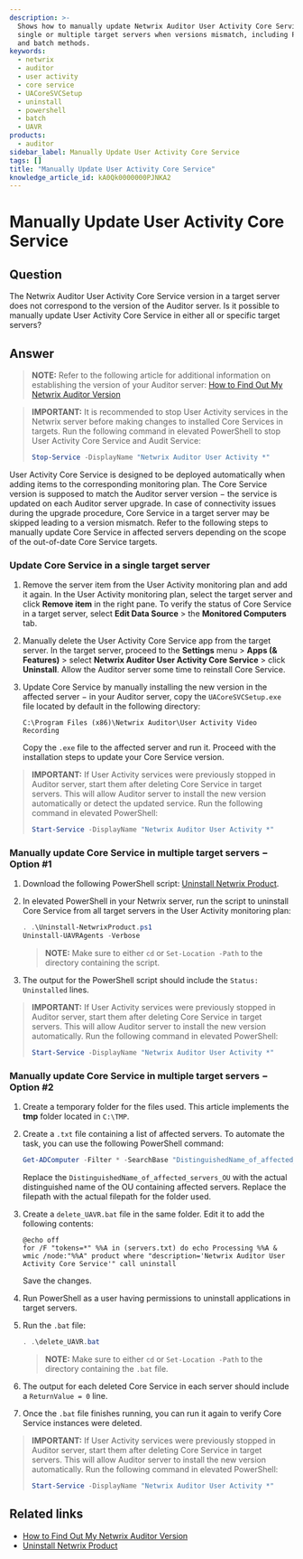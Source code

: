 ```yaml
---
description: >-
  Shows how to manually update Netwrix Auditor User Activity Core Service on
  single or multiple target servers when versions mismatch, including PowerShell
  and batch methods.
keywords:
  - netwrix
  - auditor
  - user activity
  - core service
  - UACoreSVCSetup
  - uninstall
  - powershell
  - batch
  - UAVR
products:
  - auditor
sidebar_label: Manually Update User Activity Core Service
tags: []
title: "Manually Update User Activity Core Service"
knowledge_article_id: kA0Qk0000000PJNKA2
---
```


# Manually Update User Activity Core Service

## Question

The Netwrix Auditor User Activity Core Service version in a target server does not correspond to the version of the Auditor server. Is it possible to manually update User Activity Core Service in either all or specific target servers?

## Answer

> **NOTE:** Refer to the following article for additional information on establishing the version of your Auditor server: [How to Find Out My Netwrix Auditor Version](/docs/kb/auditor/how-to-find-out-my-netwrix-auditor-version.md)

> **IMPORTANT:** It is recommended to stop User Activity services in the Netwrix server before making changes to installed Core Services in targets. Run the following command in elevated PowerShell to stop User Activity Core Service and Audit Service:
>
> ```powershell
> Stop-Service -DisplayName "Netwrix Auditor User Activity *"
> ```

User Activity Core Service is designed to be deployed automatically when adding items to the corresponding monitoring plan. The Core Service version is supposed to match the Auditor server version − the service is updated on each Auditor server upgrade. In case of connectivity issues during the upgrade procedure, Core Service in a target server may be skipped leading to a version mismatch. Refer to the following steps to manually update Core Service in affected servers depending on the scope of the out-of-date Core Service targets.

### Update Core Service in a single target server

1. Remove the server item from the User Activity monitoring plan and add it again. In the User Activity monitoring plan, select the target server and click **Remove item** in the right pane. To verify the status of Core Service in a target server, select **Edit Data Source** > the **Monitored Computers** tab.
2. Manually delete the User Activity Core Service app from the target server. In the target server, proceed to the **Settings** menu > **Apps (& Features)** > select **Netwrix Auditor User Activity Core Service** > click **Uninstall**. Allow the Auditor server some time to reinstall Core Service.
3. Update Core Service by manually installing the new version in the affected server − in your Auditor server, copy the `UACoreSVCSetup.exe` file located by default in the following directory:

   ```text
   C:\Program Files (x86)\Netwrix Auditor\User Activity Video Recording
   ```

   Copy the `.exe` file to the affected server and run it. Proceed with the installation steps to update your Core Service version.

> **IMPORTANT:** If User Activity services were previously stopped in Auditor server, start them after deleting Core Service in target servers. This will allow Auditor server to install the new version automatically or detect the updated service. Run the following command in elevated PowerShell:
>
> ```powershell
> Start-Service -DisplayName "Netwrix Auditor User Activity *"
> ```

### Manually update Core Service in multiple target servers − Option #1

1. Download the following PowerShell script: [Uninstall Netwrix Product](https://www.netwrix.com/download/products/KnowledgeBase/Uninstall-NetwrixProduct.ps1).
2. In elevated PowerShell in your Netwrix server, run the script to uninstall Core Service from all target servers in the User Activity monitoring plan:

   ```powershell
   . .\Uninstall-NetwrixProduct.ps1
   Uninstall-UAVRAgents -Verbose
   ```

   > **NOTE:** Make sure to either `cd` or `Set-Location -Path` to the directory containing the script.

3. The output for the PowerShell script should include the `Status: Uninstalled` lines.

> **IMPORTANT:** If User Activity services were previously stopped in Auditor server, start them after deleting Core Service in target servers. This will allow Auditor server to install the new version automatically. Run the following command in elevated PowerShell:
>
> ```powershell
> Start-Service -DisplayName "Netwrix Auditor User Activity *"
> ```

### Manually update Core Service in multiple target servers − Option #2

1. Create a temporary folder for the files used. This article implements the **tmp** folder located in `C:\TMP`.
2. Create a `.txt` file containing a list of affected servers. To automate the task, you can use the following PowerShell command:

   ```powershell
   Get-ADComputer -Filter * -SearchBase "DistinguishedName_of_affected_servers_OU" | Select -Expand Name | Out-File -filepath C:\TMP\servers.txt -Encoding ascii
   ```

   Replace the `DistinguishedName_of_affected_servers_OU` with the actual distinguished name of the OU containing affected servers. Replace the filepath with the actual filepath for the folder used.

3. Create a `delete_UAVR.bat` file in the same folder. Edit it to add the following contents:

   ```batch
   @echo off
   for /F "tokens=*" %%A in (servers.txt) do echo Processing %%A & wmic /node:"%%A" product where "description='Netwrix Auditor User Activity Core Service'" call uninstall
   ```

   Save the changes.

4. Run PowerShell as a user having permissions to uninstall applications in target servers.
5. Run the `.bat` file:

   ```powershell
   . .\delete_UAVR.bat
   ```

   > **NOTE:** Make sure to either `cd` or `Set-Location -Path` to the directory containing the `.bat` file.

6. The output for each deleted Core Service in each server should include a `ReturnValue = 0` line.
7. Once the `.bat` file finishes running, you can run it again to verify Core Service instances were deleted.

> **IMPORTANT:** If User Activity services were previously stopped in Auditor server, start them after deleting Core Service in target servers. This will allow Auditor server to install the new version automatically. Run the following command in elevated PowerShell:
>
> ```powershell
> Start-Service -DisplayName "Netwrix Auditor User Activity *"
> ```

## Related links

- [How to Find Out My Netwrix Auditor Version](/docs/kb/auditor/how-to-find-out-my-netwrix-auditor-version.md)
- [Uninstall Netwrix Product](https://www.netwrix.com/download/products/KnowledgeBase/Uninstall-NetwrixProduct.ps1)
